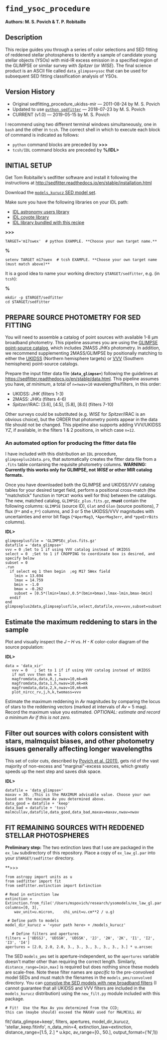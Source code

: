 # `find_ysoc_procedure`

**Authors: M. S. Povich & T. P. Robitaille**

## Description
This recipe guides you through a series of color selections and SED fitting of reddened stellar photospheres to identify a sample of candidate young stellar objects (YSOs) with mid-IR excess emission in a specified region of the GLIMPSE or similar survey with *Spitzer* (or *WISE*). The final science product is an ASCII file called `data_glimpse+ysoc` that can be used for subsequent SED fitting classification analysis of YSOs.

## Version History

* Original sedfitting_procedure_ukidss-mir — 2011-08-24 by M. S. Povich 
* Updated to use  [`python sedfitter`](https://github.com/astrofrog/sedfitter) — 2018-07-23 by M. S. Povich 
* CURRENT (v1.0) — 2019-05-15 by M. S. Povich

 I recommend using two different terminal windows simultaneously, one in `bash` and the other in `tcsh`. The correct shell in which to execute each block of command is indicated as follows:
 
  * `python` command blocks are preceded by **>>>**
  * `tcsh/IDL` command blocks are preceded by **%/IDL>**


## INITIAL SETUP 

Get Tom Robitaille's sedfitter software and install it following the instructions
at http://sedfitter.readthedocs.io/en/stable/installation.html

Download the [`models_kurucz` SED model set](ftp://ftp.astro.wisc.edu/outgoing/tom/model_packages/models_kurucz_05sep11.tgz). 

Make sure you have the following libraries on your IDL path:

* [IDL astronomy users library](https://github.com/wlandsman/IDLAstro)
* [IDL coyote library](https://github.com/idl-coyote/coyote)
* [IDL library bundled with this recipe](https://github.com/mattpovich/sedfitting-phrds)

**>>>**

    TARGET='m17swex'  # python EXAMPLE. **Choose your own target name.**


**%**

    setenv TARGET m17swex  # tcsh EXAMPLE. **Choose your own target name (must match above)**


It is a good idea to name your working directory `$TARGET/sedfitter`, e.g. (in `tcsh`):

**%**

    mkdir -p $TARGET/sedfitter
    cd $TARGET/sedfitter
    
## PREPARE SOURCE PHOTOMETRY FOR SED FITTING

You will need to assemble a catalog of point sources with available 1-8 µm broadband photometry. This pipeline assumes you are using the [GLIMPSE point-source catalog](http://vizier.cfa.harvard.edu/viz-bin/VizieR?-source=II/293), which includes 2MASS *JHKs* photometry. In addition, we recommend supplementing 2MASS/GLIMPSE by positionally matching to either the [UKIDSS](http://wsa.roe.ac.uk/index.html) (Northern hemisphere targets) or [VVV](https://vvvsurvey.org/data-releases/) (Southern hemisphere) point-source catalogs.

Prepare the input fitter data file (**`data_glimpse+`**) following the guidelines at https://sedfitter.readthedocs.io/en/stable/data.html. This pipeline assumes you have, *at minimum*, a total of `n=nwav=10` wavelengths/filters, in this order:

* UKIDSS: *JHK* (filters 1-3)
* 2MASS:  *JHKs* (filters 4-6)
* *Spitzer*/IRAC: [3.6], [4.5], [5.8], [8.0] (filters 7-10)

Other surveys could be substituted (e.g. *WISE* for *Spitzer*/IRAC is an obvious choice), but the ORDER that photometry points appear in the data file should not be changed. This pipeline also supports adding VVV/UKIDSS *YZ*, if available, in the filters 1 & 2 positions, in which case `n=12`.

### An automated option for producing the fitter data file 
I have included with this distribution an `IDL` procedure, `glimpseplus2data.pro`, that automatically creates the fitter data file from a `.fits` table containing the requisite photometry columns. **WARNING: Currently this works only for GLIMPSE, not *WISE* or other MIR catalog formats.** 

Once you have downloaded both the GLIMPSE and UKIDSS/VVV catalog tables for your desired target field, perform a positional cross-match (the "matchstick" function in `TOPCAT` works well for this) between the catalogs. The new, matched catalog, `GLIMPSEc_plus.fits.gz`, **must** contain the following columns: `GLIMPSE` (source ID), `Glat` and `Glon` (source positions), 7 flux (`F*` and `e_F*`) columns, and 3 or 5 the UKIDSS/VVV magnitudes with uncertainties and error bit flags (`*AperMag3`, `*AperMag3err`, and `*ppeErrBits` columns).

**IDL>**

    glimpseplusfile = 'GLIMPSEc_plus.fits.gz'
    datafile = 'data_glimpse+'
    vvv = 0 ;Set to 1 if using VVV catalog instead of UKIDSS
    select = 0  ;Set to 1 if CROPPING to coordinate box is desired, and specify below
    subset = 0
    .run
      if select eq 1 then begin  ;eg M17 SWex field
        lmin = 13.694
        lmax = 14.759
        bmin = -1.0
        bmax = -0.262
        subset = [0.5*(lmin+lmax),0.5*(bmin+bmax),lmax-lmin,bmax-bmin]
      endif
    end
    glimpseplus2data,glimpseplusfile,select,datafile,vvv=vvv,subset=subset

## Estimate the maximum reddening to stars in the sample 

Plot and visually inspect the *J – H* vs. *H - K* color-color diagram of the source population:

**IDL>**

   	data = 'data_xir'
	   vvv = 0   ; Set to 1 if if using VVV catalog instead of UKIDSS
	   if not vvv then mk = 1
	   magfromdata,data,0,j,nwav=10,mk=mk
	   magfromdata,data,1,h,nwav=10,mk=mk
	   magfromdata,data,2,k,nwav=10,mk=mk
	   plot_nircc_rv,j,h,k,twomass=vvv
	
Estimate the maximum reddening in *Av* magnitudes  by comparing the locus
  of stars to the reddening vectors (marked at intervals of *Av* = 5
  mag). Record the maximum value you estimated. *OPTIONAL: estimate and record a minimum Av if this is not zero.*
  
## Filter out sources with colors consistent with stars, malmquist biases, and other photometry issues generally affecting longer wavelengths

This set of color cuts, described by [Povich et al. (2011)](https://ui.adsabs.harvard.edu/abs/2011ApJS..194...14P/abstract), gets rid of the vast majority of non-excess and "marginal"-excess sources, which greatly speeds up the next step and saves disk space.

**IDL>**

    datafile = 'data_glimpse+'
    maxav = 30. ;This is the MAXIMUM advisable value. Choose your own based on the maximum Av you determined above.
    data_good = datafile + 'keep'
    data_bad = datafile + 'toss'
    malmcullav,datafile,data_good,data_bad,maxav=maxav,nwav=nwav


## FIT REMAINING SOURCES WITH REDDENED STELLAR PHOTOSPHERES

**Preliminary step:** The two extinction laws that I use are packaged in the `ex_law` subdirectory of this repository. Place a copy of `ex_law_gl.par` into your `$TARGET/sedfitter` directory.

**>>>

    from astropy import units as u
    from sedfitter import fit
    from sedfitter.extinction import Extinction
  
    # Read in extinction law
    extinction = Extinction.from_file('/Users/mspovich/research/ysomodels/ex_law_gl.par', columns=[0, 3], 
        wav_unit=u.micron,    chi_unit=u.cm**2 / u.g)

  	 # Define path to models
    model_dir_kurucz = '<your path here> + /models_kurucz'

	   # Define filters and apertures
    filters = ['UDSSJ', 'UDSSH', 'UDSSK', '2J', '2H', '2K', 'I1', 'I2', 'I3', 'I4']
    apertures = [2.0, 2.0, 2.0, 3., 3., 3., 3., 3., 3., 3.] * u.arcsec

The SED `models_pms` set is aperture-independent, so the `apertures` variable doesn't matter other than requiring the correct length. Similarly, `distance_range=[min,max]` is required but does nothing since these models are scale-free.
Note these filter names are *specific* to the pre-convolved model SEDs and must match the filenames in the `models_pms/convolved` directory. You can [convolve the SED models with new broadband filters](https://sedfitter.readthedocs.io/en/stable/convolution.html) (I cannot guarantee that all UKIDSS and VVV filters are included in the `models_kurucz` distribution) using the `new_filt.py` module included with this package.
 
	# Fit!  Use the Max Av you determined from the CCD;
	this can (maybe should) exceed the MAXAV used for MALMCULL AV
fit('data_glimpse+keep', filters, apertures, model_dir_kurucz, 'stellar_keep.fitinfo', n_data_min=4, extinction_law=extinction, distance_range=[1.5, 2.] * u.kpc, av_range=[0., 50.], output_format=('N',1))

   
 
